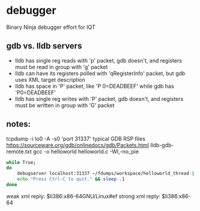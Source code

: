 # debugger

Binary Ninja debugger effort for IQT

## gdb vs. lldb servers

- lldb has single reg reads with 'p' packet, gdb doesn't, and registers must be read in group with 'g' packet
- lldb can have its registers polled with 'qRegisterInfo' packet, but gdb uses XML target description
- lldb has space in 'P' packet, like 'P 0=DEADBEEF' while gdb has 'P0=DEADBEEF'
- lldb has single reg writes with 'P' packet, gdb doesn't, and registers must be written in group with 'G' packet
## notes:

tcpdump -i lo0 -A -s0 'port 31337'
typical GDB RSP files
https://sourceware.org/gdb/onlinedocs/gdb/Packets.html
lldb-gdb-remote.txt
gcc -o helloworld helloworld.c -Wl,-no_pie

```bash
while True;
do
	debugserver localhost:31337 ~/fdumps/workspace/helloworld_thread || echo "App crashed... restarting..." >&2
	echo "Press Ctrl-C to quit." && sleep .1
done
```
  weak xml reply: $l<target><architecture>i386:x86-64</architecture><osabi>GNU/Linux</osabi></target>#ef
strong xml reply: $l<?xml version="1.0"?><!DOCTYPE target SYSTEM "gdb-target.dtd"><target><architecture>i386:x86-64</architecture>
